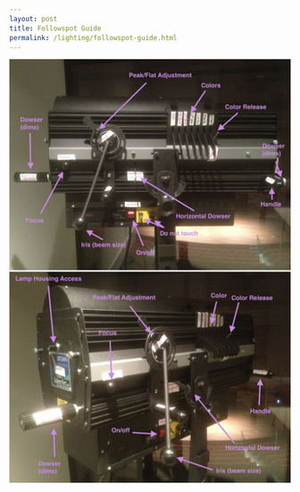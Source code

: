 ```yaml
---
layout: post
title: Followspot Guide
permalink: /lighting/followspot-guide.html
---
```


![Follow Spot Guide One](/assets/Followspot_Guide_1.jpeg)
<br>
![Follow Spot Guide Two](/assets/Followspot_Guide_2.jpeg)
